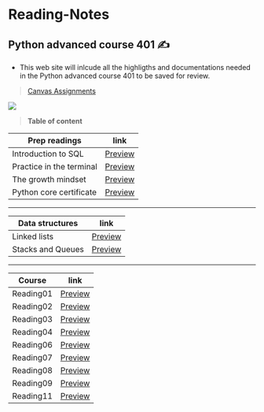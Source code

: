 # Reading-Notes
## Python advanced course 401 ✍️
- This web site will inlcude all the highligths and documentations needed in the Python advanced course 401 to be saved for review. 

> [Canvas Assignments](https://canvas.instructure.com/courses/4333667/assignments)

![](https://media.giphy.com/media/uB86ZyWQsnFSGYe2sA/giphy.gif)

> **Table of content**

| Prep readings | link |
| ----------- | ----------- |
| Introduction to SQL  | [Preview](https://github.com/dialaabulkhail/Reading-Notes/blob/main/Prep%20readings/intro_to_sql) |
| Practice in the terminal | [Preview](https://github.com/dialaabulkhail/Reading-Notes/blob/main/Prep%20readings/practice_in_terminal) |
| The growth mindset | [Preview](https://github.com/dialaabulkhail/Reading-Notes/blob/main/Prep%20readings/the_growth_midset) |
| Python core certificate | [Preview](https://www.sololearn.com/certificates/course/en/25082172/1073/landscape/png) |

_______________________________________________________

| Data structures | link |
| ----------- | ----------- |
| Linked lists | [Preview](https://github.com/dialaabulkhail/Reading-Notes/blob/main/Data%20structure%20readings/Linked_lists) |
| Stacks and Queues | [Preview](https://github.com/dialaabulkhail/Reading-Notes/blob/main/Data%20structure%20readings/Stacks_and_Queues) |

_______________________________________________________

| Course | link |
| ----------- | ----------- |
| Reading01 | [Preview](https://github.com/dialaabulkhail/Reading-Notes/blob/edits/Course_readings/Read_Class01) |
| Reading02 | [Preview](https://github.com/dialaabulkhail/Reading-Notes/blob/main/Course%20readings/Read_Class02) |
| Reading03 | [Preview](https://github.com/dialaabulkhail/Reading-Notes/blob/main/Course%20readings/Read_Class03) |
| Reading04 | [Preview](https://github.com/dialaabulkhail/Reading-Notes/blob/main/Course%20readings/Read_Class04) |
| Reading06 | [Preview](https://github.com/dialaabulkhail/Reading-Notes/blob/main/Course%20readings/Read_Class06) |
| Reading07 | [Preview](https://github.com/dialaabulkhail/Reading-Notes/blob/main/Course%20readings/Read_Class07) |
| Reading08 | [Preview](https://github.com/dialaabulkhail/Reading-Notes/blob/main/Course%20readings/Read_Class08) |
| Reading09 | [Preview](https://github.com/dialaabulkhail/Reading-Notes/blob/main/Course%20readings/Read_Class09) |
| Reading11 | [Preview](https://github.com/dialaabulkhail/Reading-Notes/Course%20readings/Read_Class11) |







